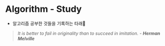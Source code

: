# Algorithm - Study
- 알고리즘 공부한 것들을 기록하는 타래👀

> <i>It is better to fail in originality than to succeed in imitation. - <b>Herman Melville